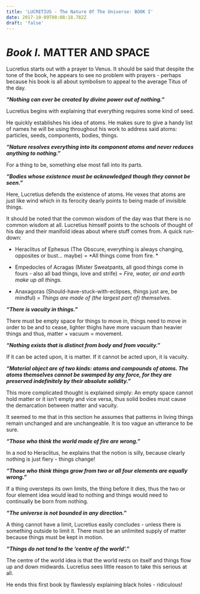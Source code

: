 ```yaml
---
title: 'LUCRETIUS - The Nature Of The Universe: BOOK I'
date: 2017-10-09T08:08:18.782Z
draft: 'false'
---
```

# *Book I.* MATTER AND SPACE

Lucretius starts out with a prayer to Venus. 
It should be said that despite the tone of the book, he appears to see no problem with prayers - perhaps because his book is all about symbolism to appeal to the average Titus of the day.

***“Nothing can ever be created by divine power out of nothing.”***

Lucretius begins with explaining that everything requires some kind of seed.

He quickly establishes his idea of atoms. He makes sure to give a handy list of names he will be using throughout his work to address said atoms: particles, seeds, components, bodies, things.

***“Nature resolves everything into its component atoms and never reduces anything to nothing.”***

For a thing to be, something else most fall into its parts.

***“Bodies whose existence must be acknowledged though they cannot be seen.”***

Here, Lucretius defends the existence of atoms. He vexes that atoms are just like wind which in its ferocity dearly points to being made of invisible things.

It should be noted that the common wisdom of the day was that there is no common wisdom at all. Lucretius himself points to the schools of thought of his day and their manifold ideas about where stuff comes from. A quick run-down:

 - Heraclitus of Ephesus \(The Obscure, everything is always changing, opposites or bust… maybe\) = *All things come from fire. *

 - Empedocles of Acragas \(Mister Sweatpants, all good things come in fours - also all bad things, love and strife\) = *Fire, water, air and earth make up all things.*

 - Anaxagoras \(Should-have-stuck-with-eclipses, things just are, be mindful\) = *Things are made of \(the largest part of\) themselves.*

***“There is vacuity in things.”***

 There must be empty space for things to move in, things need to move in order to be and to cease, lighter thighs have more vacuum than heavier things and thus, matter + vacuum = movement.

***“Nothing exists that is distinct from body and from vacuity.”***

 If it can be acted upon, it is matter. If it cannot be acted upon, it is vacuity.

***“Material object are of two kinds: atoms and compounds of atoms. The atoms themselves cannot be swamped by any force, for they are preserved indefinitely by their absolute solidity.”***

 This more complicated thought is explained simply: An empty space cannot hold matter or it isn’t empty and vice versa, thus solid bodies must cause the demarcation between matter and vacuity.

It seemed to me that in this section he assumes that patterns in living things remain unchanged and are unchangeable. It is too vague an utterance to be sure.

***“Those who think the world made of fire are wrong.”***

 In a nod to Heraclitus, he explains that the notion is silly, because clearly nothing is just fiery - things change!

***“Those who think things grow from two or all four elements are equally wrong.”***

 If a thing oversteps its own limits, the thing before it dies, thus the two or four element idea would lead to nothing and things would need to continually be born from nothing.

***“The universe is not bounded in any direction.”***

 A thing cannot have a limit, Lucretius easily concludes - unless there is something outside to limit it. There must be an unlimited supply of matter because things must be kept in motion.

***“Things do not tend to the ‘centre of the world’.”***

 The centre of the world idea is that the world rests on itself and things flow up and down midwards. Lucretius sees little reason to take this serious at all. 

He ends this first book by flawlessly explaining black holes - ridiculous!










